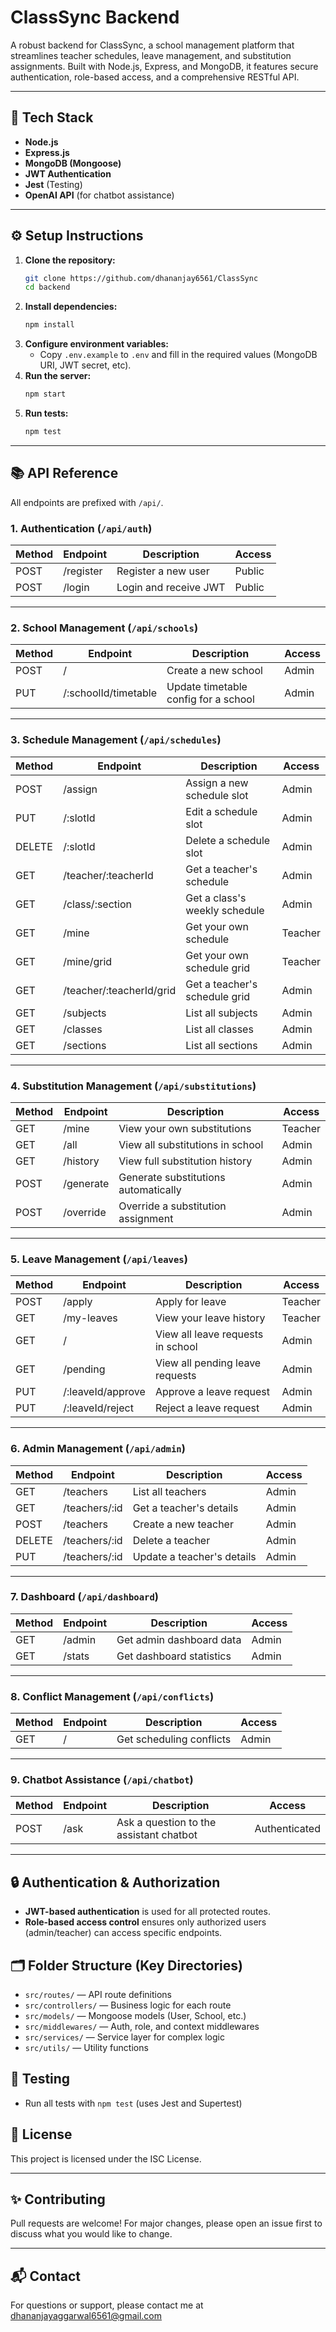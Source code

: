 # ClassSync Backend

A robust backend for ClassSync, a school management platform that streamlines teacher schedules, leave management, and substitution assignments. Built with Node.js, Express, and MongoDB, it features secure authentication, role-based access, and a comprehensive RESTful API.

---

## 🚀 Tech Stack
- **Node.js**
- **Express.js**
- **MongoDB (Mongoose)**
- **JWT Authentication**
- **Jest** (Testing)
- **OpenAI API** (for chatbot assistance)

---

## ⚙️ Setup Instructions
1. **Clone the repository:**
   ```bash
   git clone https://github.com/dhananjay6561/ClassSync
   cd backend
   ```
2. **Install dependencies:**
   ```bash
   npm install
   ```
3. **Configure environment variables:**
   - Copy `.env.example` to `.env` and fill in the required values (MongoDB URI, JWT secret, etc).
4. **Run the server:**
   ```bash
   npm start
   ```
5. **Run tests:**
   ```bash
   npm test
   ```

---

## 📚 API Reference
All endpoints are prefixed with `/api/`.

### 1. **Authentication** (`/api/auth`)
| Method | Endpoint      | Description                | Access |
|--------|---------------|----------------------------|--------|
| POST   | /register     | Register a new user        | Public |
| POST   | /login        | Login and receive JWT      | Public |

---

### 2. **School Management** (`/api/schools`)
| Method | Endpoint                      | Description                                 | Access |
|--------|-------------------------------|---------------------------------------------|--------|
| POST   | /                            | Create a new school                        | Admin  |
| PUT    | /:schoolId/timetable         | Update timetable config for a school        | Admin  |

---

### 3. **Schedule Management** (`/api/schedules`)
| Method | Endpoint                        | Description                                 | Access         |
|--------|----------------------------------|---------------------------------------------|----------------|
| POST   | /assign                         | Assign a new schedule slot                  | Admin          |
| PUT    | /:slotId                        | Edit a schedule slot                        | Admin          |
| DELETE | /:slotId                        | Delete a schedule slot                      | Admin          |
| GET    | /teacher/:teacherId             | Get a teacher's schedule                    | Admin          |
| GET    | /class/:section                 | Get a class's weekly schedule               | Admin          |
| GET    | /mine                           | Get your own schedule                       | Teacher        |
| GET    | /mine/grid                      | Get your own schedule grid                  | Teacher        |
| GET    | /teacher/:teacherId/grid        | Get a teacher's schedule grid               | Admin          |
| GET    | /subjects                       | List all subjects                           | Admin          |
| GET    | /classes                        | List all classes                            | Admin          |
| GET    | /sections                       | List all sections                           | Admin          |

---

### 4. **Substitution Management** (`/api/substitutions`)
| Method | Endpoint         | Description                                 | Access         |
|--------|------------------|---------------------------------------------|----------------|
| GET    | /mine            | View your own substitutions                 | Teacher        |
| GET    | /all             | View all substitutions in school            | Admin          |
| GET    | /history         | View full substitution history              | Admin          |
| POST   | /generate        | Generate substitutions automatically        | Admin          |
| POST   | /override        | Override a substitution assignment          | Admin          |

---

### 5. **Leave Management** (`/api/leaves`)
| Method | Endpoint                | Description                                 | Access         |
|--------|-------------------------|---------------------------------------------|----------------|
| POST   | /apply                  | Apply for leave                             | Teacher        |
| GET    | /my-leaves              | View your leave history                     | Teacher        |
| GET    | /                       | View all leave requests in school           | Admin          |
| GET    | /pending                | View all pending leave requests             | Admin          |
| PUT    | /:leaveId/approve       | Approve a leave request                     | Admin          |
| PUT    | /:leaveId/reject        | Reject a leave request                      | Admin          |

---

### 6. **Admin Management** (`/api/admin`)
| Method | Endpoint                | Description                                 | Access         |
|--------|-------------------------|---------------------------------------------|----------------|
| GET    | /teachers               | List all teachers                           | Admin          |
| GET    | /teachers/:id           | Get a teacher's details                     | Admin          |
| POST   | /teachers               | Create a new teacher                        | Admin          |
| DELETE | /teachers/:id           | Delete a teacher                            | Admin          |
| PUT    | /teachers/:id           | Update a teacher's details                  | Admin          |

---

### 7. **Dashboard** (`/api/dashboard`)
| Method | Endpoint                | Description                                 | Access         |
|--------|-------------------------|---------------------------------------------|----------------|
| GET    | /admin                  | Get admin dashboard data                    | Admin          |
| GET    | /stats                  | Get dashboard statistics                    | Admin          |

---

### 8. **Conflict Management** (`/api/conflicts`)
| Method | Endpoint                | Description                                 | Access         |
|--------|-------------------------|---------------------------------------------|----------------|
| GET    | /                       | Get scheduling conflicts                    | Admin          |

---

### 9. **Chatbot Assistance** (`/api/chatbot`)
| Method | Endpoint                | Description                                 | Access         |
|--------|-------------------------|---------------------------------------------|----------------|
| POST   | /ask                    | Ask a question to the assistant chatbot     | Authenticated  |

---

## 🔒 Authentication & Authorization
- **JWT-based authentication** is used for all protected routes.
- **Role-based access control** ensures only authorized users (admin/teacher) can access specific endpoints.

## 🗂️ Folder Structure (Key Directories)
- `src/routes/` — API route definitions
- `src/controllers/` — Business logic for each route
- `src/models/` — Mongoose models (User, School, etc.)
- `src/middlewares/` — Auth, role, and context middlewares
- `src/services/` — Service layer for complex logic
- `src/utils/` — Utility functions

## 🧪 Testing
- Run all tests with `npm test` (uses Jest and Supertest)

## 📄 License
This project is licensed under the ISC License.

---

## ✨ Contributing
Pull requests are welcome! For major changes, please open an issue first to discuss what you would like to change.

---

## 📬 Contact
For questions or support, please contact me at dhananjayaggarwal6561@gmail.com
